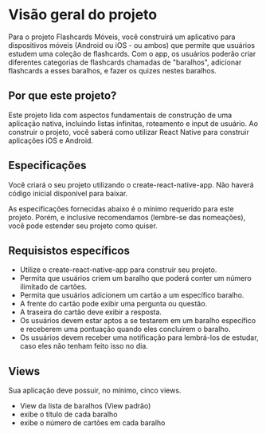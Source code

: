 # Visão geral do projeto
Para o projeto Flashcards Móveis, você construirá um aplicativo para dispositivos móveis (Android ou iOS - ou ambos) que permite que usuários estudem uma coleção de flashcards. Com o app, os usuários poderão criar diferentes categorias de flashcards chamadas de "baralhos", adicionar flashcards a esses baralhos, e fazer os quizes nestes baralhos.

## Por que este projeto?
Este projeto lida com aspectos fundamentais de construção de uma aplicação nativa, incluindo listas infinitas, roteamento e input de usuário. Ao construir o projeto, você saberá como utilizar React Native para construir aplicações iOS e Android.

## Especificações
Você criará o seu projeto utilizando o create-react-native-app. Não haverá código inicial disponível para baixar.

As especificações fornecidas abaixo é o mínimo requerido para este projeto. Porém, e inclusive recomendamos (lembre-se das nomeações), você pode estender seu projeto como quiser.

## Requisistos específicos
- Utilize o create-react-native-app para construir seu projeto.
- Permita que usuários criem um baralho que poderá conter um número ilimitado de cartões.
- Permita que usuários adicionem um cartão a um específico baralho.
- A frente do cartão pode exibir uma pergunta ou questão.
- A traseira do cartão deve exibir a resposta.
- Os usuários devem estar aptos a se testarem em um baralho específico e receberem uma pontuação quando eles concluírem o baralho.
- Os usuários devem receber uma notificação para lembrá-los de estudar, caso eles não tenham feito isso no dia.

## Views
Sua aplicação deve possuir, no mínimo, cinco views.

- View da lista de baralhos (View padrão)
- exibe o título de cada baralho
- exibe o número de cartões em cada baralho
